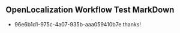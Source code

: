 ## OpenLocalization Workflow Test MarkDown
* 96e6b1d1-975c-4a07-935b-aaa059410b7e thanks!

<!--HONumber=Jul16_HO3-->


